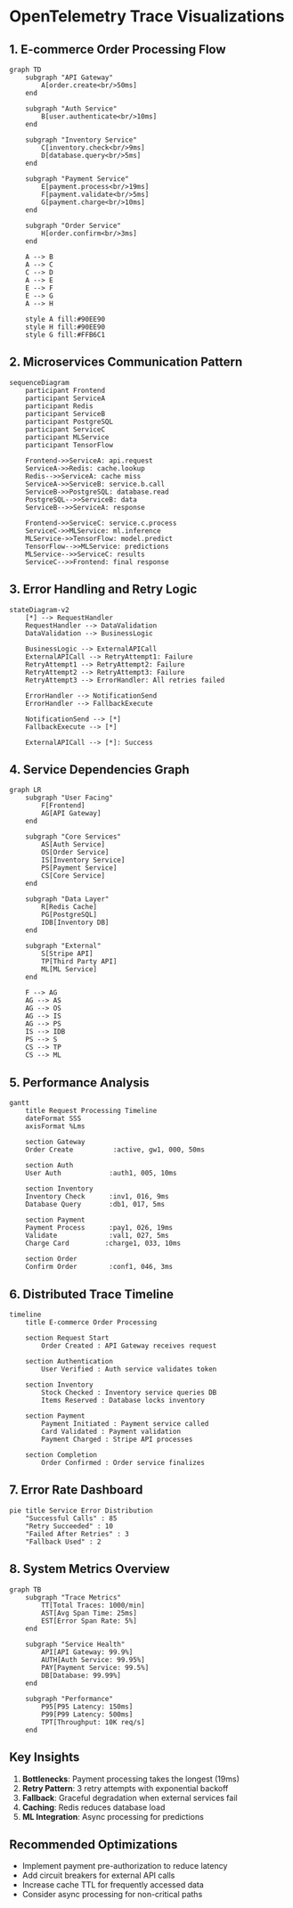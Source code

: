 # OpenTelemetry Trace Visualizations

## 1. E-commerce Order Processing Flow

```mermaid
graph TD
    subgraph "API Gateway"
        A[order.create<br/>50ms]
    end
    
    subgraph "Auth Service"
        B[user.authenticate<br/>10ms]
    end
    
    subgraph "Inventory Service"
        C[inventory.check<br/>9ms]
        D[database.query<br/>5ms]
    end
    
    subgraph "Payment Service"
        E[payment.process<br/>19ms]
        F[payment.validate<br/>5ms]
        G[payment.charge<br/>10ms]
    end
    
    subgraph "Order Service"
        H[order.confirm<br/>3ms]
    end
    
    A --> B
    A --> C
    C --> D
    A --> E
    E --> F
    E --> G
    A --> H
    
    style A fill:#90EE90
    style H fill:#90EE90
    style G fill:#FFB6C1
```

## 2. Microservices Communication Pattern

```mermaid
sequenceDiagram
    participant Frontend
    participant ServiceA
    participant Redis
    participant ServiceB
    participant PostgreSQL
    participant ServiceC
    participant MLService
    participant TensorFlow
    
    Frontend->>ServiceA: api.request
    ServiceA->>Redis: cache.lookup
    Redis-->>ServiceA: cache miss
    ServiceA->>ServiceB: service.b.call
    ServiceB->>PostgreSQL: database.read
    PostgreSQL-->>ServiceB: data
    ServiceB-->>ServiceA: response
    
    Frontend->>ServiceC: service.c.process
    ServiceC->>MLService: ml.inference
    MLService->>TensorFlow: model.predict
    TensorFlow-->>MLService: predictions
    MLService-->>ServiceC: results
    ServiceC-->>Frontend: final response
```

## 3. Error Handling and Retry Logic

```mermaid
stateDiagram-v2
    [*] --> RequestHandler
    RequestHandler --> DataValidation
    DataValidation --> BusinessLogic
    
    BusinessLogic --> ExternalAPICall
    ExternalAPICall --> RetryAttempt1: Failure
    RetryAttempt1 --> RetryAttempt2: Failure
    RetryAttempt2 --> RetryAttempt3: Failure
    RetryAttempt3 --> ErrorHandler: All retries failed
    
    ErrorHandler --> NotificationSend
    ErrorHandler --> FallbackExecute
    
    NotificationSend --> [*]
    FallbackExecute --> [*]
    
    ExternalAPICall --> [*]: Success
```

## 4. Service Dependencies Graph

```mermaid
graph LR
    subgraph "User Facing"
        F[Frontend]
        AG[API Gateway]
    end
    
    subgraph "Core Services"
        AS[Auth Service]
        OS[Order Service]
        IS[Inventory Service]
        PS[Payment Service]
        CS[Core Service]
    end
    
    subgraph "Data Layer"
        R[Redis Cache]
        PG[PostgreSQL]
        IDB[Inventory DB]
    end
    
    subgraph "External"
        S[Stripe API]
        TP[Third Party API]
        ML[ML Service]
    end
    
    F --> AG
    AG --> AS
    AG --> OS
    AG --> IS
    AG --> PS
    IS --> IDB
    PS --> S
    CS --> TP
    CS --> ML
```

## 5. Performance Analysis

```mermaid
gantt
    title Request Processing Timeline
    dateFormat SSS
    axisFormat %Lms
    
    section Gateway
    Order Create          :active, gw1, 000, 50ms
    
    section Auth
    User Auth            :auth1, 005, 10ms
    
    section Inventory
    Inventory Check      :inv1, 016, 9ms
    Database Query       :db1, 017, 5ms
    
    section Payment
    Payment Process      :pay1, 026, 19ms
    Validate             :val1, 027, 5ms
    Charge Card         :charge1, 033, 10ms
    
    section Order
    Confirm Order        :conf1, 046, 3ms
```

## 6. Distributed Trace Timeline

```mermaid
timeline
    title E-commerce Order Processing
    
    section Request Start
        Order Created : API Gateway receives request
        
    section Authentication
        User Verified : Auth service validates token
        
    section Inventory
        Stock Checked : Inventory service queries DB
        Items Reserved : Database locks inventory
        
    section Payment
        Payment Initiated : Payment service called
        Card Validated : Payment validation
        Payment Charged : Stripe API processes
        
    section Completion
        Order Confirmed : Order service finalizes
```

## 7. Error Rate Dashboard

```mermaid
pie title Service Error Distribution
    "Successful Calls" : 85
    "Retry Succeeded" : 10
    "Failed After Retries" : 3
    "Fallback Used" : 2
```

## 8. System Metrics Overview

```mermaid
graph TB
    subgraph "Trace Metrics"
        TT[Total Traces: 1000/min]
        AST[Avg Span Time: 25ms]
        EST[Error Span Rate: 5%]
    end
    
    subgraph "Service Health"
        API[API Gateway: 99.9%]
        AUTH[Auth Service: 99.95%]
        PAY[Payment Service: 99.5%]
        DB[Database: 99.99%]
    end
    
    subgraph "Performance"
        P95[P95 Latency: 150ms]
        P99[P99 Latency: 500ms]
        TPT[Throughput: 10K req/s]
    end
```

## Key Insights

1. **Bottlenecks**: Payment processing takes the longest (19ms)
2. **Retry Pattern**: 3 retry attempts with exponential backoff
3. **Fallback**: Graceful degradation when external services fail
4. **Caching**: Redis reduces database load
5. **ML Integration**: Async processing for predictions

## Recommended Optimizations

- Implement payment pre-authorization to reduce latency
- Add circuit breakers for external API calls
- Increase cache TTL for frequently accessed data
- Consider async processing for non-critical paths
